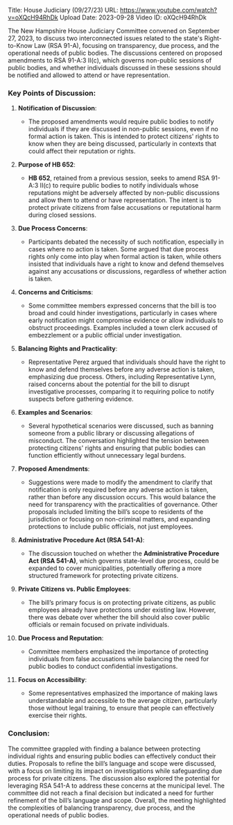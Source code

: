 Title: House Judiciary (09/27/23)
URL: https://www.youtube.com/watch?v=oXQcH94RhDk
Upload Date: 2023-09-28
Video ID: oXQcH94RhDk

The New Hampshire House Judiciary Committee convened on September 27, 2023, to discuss two interconnected issues related to the state's Right-to-Know Law (RSA 91-A), focusing on transparency, due process, and the operational needs of public bodies. The discussions centered on proposed amendments to RSA 91-A:3 II(c), which governs non-public sessions of public bodies, and whether individuals discussed in these sessions should be notified and allowed to attend or have representation.

### Key Points of Discussion:

1. **Notification of Discussion**:
   - The proposed amendments would require public bodies to notify individuals if they are discussed in non-public sessions, even if no formal action is taken. This is intended to protect citizens' rights to know when they are being discussed, particularly in contexts that could affect their reputation or rights.

2. **Purpose of HB 652**:
   - **HB 652**, retained from a previous session, seeks to amend RSA 91-A:3 II(c) to require public bodies to notify individuals whose reputations might be adversely affected by non-public discussions and allow them to attend or have representation. The intent is to protect private citizens from false accusations or reputational harm during closed sessions.

3. **Due Process Concerns**:
   - Participants debated the necessity of such notification, especially in cases where no action is taken. Some argued that due process rights only come into play when formal action is taken, while others insisted that individuals have a right to know and defend themselves against any accusations or discussions, regardless of whether action is taken.

4. **Concerns and Criticisms**:
   - Some committee members expressed concerns that the bill is too broad and could hinder investigations, particularly in cases where early notification might compromise evidence or allow individuals to obstruct proceedings. Examples included a town clerk accused of embezzlement or a public official under investigation.

5. **Balancing Rights and Practicality**:
   - Representative Perez argued that individuals should have the right to know and defend themselves before any adverse action is taken, emphasizing due process. Others, including Representative Lynn, raised concerns about the potential for the bill to disrupt investigative processes, comparing it to requiring police to notify suspects before gathering evidence.

6. **Examples and Scenarios**:
   - Several hypothetical scenarios were discussed, such as banning someone from a public library or discussing allegations of misconduct. The conversation highlighted the tension between protecting citizens' rights and ensuring that public bodies can function efficiently without unnecessary legal burdens.

7. **Proposed Amendments**:
   - Suggestions were made to modify the amendment to clarify that notification is only required before any adverse action is taken, rather than before any discussion occurs. This would balance the need for transparency with the practicalities of governance. Other proposals included limiting the bill’s scope to residents of the jurisdiction or focusing on non-criminal matters, and expanding protections to include public officials, not just employees.

8. **Administrative Procedure Act (RSA 541-A)**:
   - The discussion touched on whether the **Administrative Procedure Act (RSA 541-A)**, which governs state-level due process, could be expanded to cover municipalities, potentially offering a more structured framework for protecting private citizens.

9. **Private Citizens vs. Public Employees**:
   - The bill’s primary focus is on protecting private citizens, as public employees already have protections under existing law. However, there was debate over whether the bill should also cover public officials or remain focused on private individuals.

10. **Due Process and Reputation**:
    - Committee members emphasized the importance of protecting individuals from false accusations while balancing the need for public bodies to conduct confidential investigations.

11. **Focus on Accessibility**:
    - Some representatives emphasized the importance of making laws understandable and accessible to the average citizen, particularly those without legal training, to ensure that people can effectively exercise their rights.

### Conclusion:
The committee grappled with finding a balance between protecting individual rights and ensuring public bodies can effectively conduct their duties. Proposals to refine the bill’s language and scope were discussed, with a focus on limiting its impact on investigations while safeguarding due process for private citizens. The discussion also explored the potential for leveraging RSA 541-A to address these concerns at the municipal level. The committee did not reach a final decision but indicated a need for further refinement of the bill’s language and scope. Overall, the meeting highlighted the complexities of balancing transparency, due process, and the operational needs of public bodies.